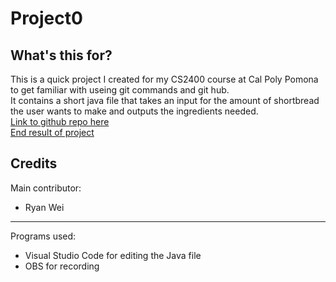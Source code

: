 # Project0
## What's this for?
This is a quick project I created for my CS2400 course at Cal Poly Pomona to get familiar with useing git commands and git hub. \
It contains a short java file that takes an input for the amount of shortbread the user wants to make and outputs the ingredients needed. \
[Link to github repo here](https://github.com/HoverfishOTS/Project0/) \
[End result of project](https://youtu.be/oC8b08wD_B8) 
## Credits
Main contributor: 
- Ryan Wei
---
Programs used: 
- Visual Studio Code for editing the Java file
- OBS for recording 
